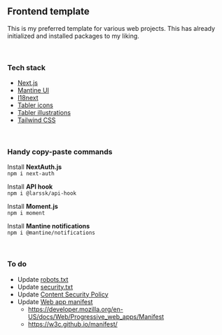 ## Frontend template

This is my preferred template for various web projects.
This has already initialized and installed packages to my liking.

<br />

### Tech stack

- [Next.js](https://nextjs.org/)
- [Mantine UI](https://ui.mantine.dev/)
- [I18next](https://www.i18next.com/)
- [Tabler icons](https://tabler.io/icons)
- [Tabler illustrations](https://tabler.io/illustrations)
- [Tailwind CSS](https://tailwindcss.com/)

<br />

### Handy copy-paste commands

Install **NextAuth.js** <br />
`npm i next-auth`

Install **API hook** <br />
`npm i @larssk/api-hook`

Install **Moment.js** <br />
`npm i moment`

Install **Mantine notifications** <br />
`npm i @mantine/notifications`

<br />

### To do

- Update [robots.txt](./public/robots.txt)
- Update [security.txt](./public/security.txt)
- Update [Content Security Policy](./src/utils/csp-policy.ts)
- Update [Web app manifest](./public/app.webmanifest)
    - https://developer.mozilla.org/en-US/docs/Web/Progressive_web_apps/Manifest
    - https://w3c.github.io/manifest/